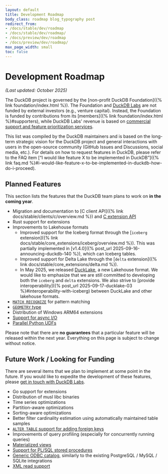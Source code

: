 ```yaml
---
layout: default
title: Development Roadmap
body_class: roadmap blog_typography post
redirect_from:
- /docs/stable/dev/roadmap
- /docs/stable/dev/roadmap/
- /docs/preview/dev/roadmap
- /docs/preview/dev/roadmap/
max_page_width: small
toc: false
---
```


<div class="wrap pagetitle">
  <h1>Development Roadmap</h1>
</div>

_(Last updated: October 2025)_

The DuckDB project is governed by the [non-profit DuckDB Foundation]({% link foundation/index.html %}).
The Foundation and [DuckDB Labs](https://duckdblabs.com) are not funded by external investors (e.g., venture capital).
Instead, the Foundation is funded by contributions from its [members]({% link foundation/index.html %}#supporters),
while DuckDB Labs' revenue is based on [commercial support and feature prioritization services](https://duckdblabs.com/#support).

This list was compiled by the DuckDB maintainers and is based on the long-term strategic vision for the DuckDB project and general interactions with users in the open-source community (GitHub Issues and Discussions, social media, etc.).
For details on how to request features in DuckDB, please refer to the FAQ item [“I would like feature X to be implemented in DuckDB”]({% link faq.md %}#i-would-like-feature-x-to-be-implemented-in-duckdb-how-do-i-proceed).

## Planned Features

This section lists the features that the DuckDB team plans to work on **in the coming year**.

* Migration and documentation to [C client API]({% link docs/stable/clients/c/overview.md %}) and [C extension API](https://github.com/duckdb/extension-template-c)
* Rust support for extensions
* Improvements to Lakehouse formats
    * Improved support for the Iceberg format through the [`iceberg` extension]({% link docs/stable/core_extensions/iceberg/overview.md %}). This was partially implemented in [v1.4.0]({% post_url 2025-09-16-announcing-duckdb-140 %}), which can Iceberg tables.
    * Improved support for Delta Lake through the [`delta` extension]({% link docs/stable/core_extensions/delta.md %}).
    * In May 2025, we released [DuckLake](https://ducklake.select/), a new Lakehouse format. We would like to emphasize that we are still committed to developing both the `iceberg` and `delta` extensions. We also strive to [provide interoperability]({% post_url 2025-09-17-ducklake-03 %}#interoperability-with-iceberg) between DuckLake and other lakehouse formats.
* [`MATCH RECOGNIZE`](https://github.com/duckdb/duckdb/discussions/3994) for pattern matching
* [`GEOMETRY` type](https://github.com/duckdb/duckdb/pull/19136)
* Distribution of Windows ARM64 extensions
* [Support for async I/O](https://github.com/duckdb/duckdb/discussions/3560)
* [Parallel Python UDFs](https://github.com/duckdb/duckdb/issues/14817)

Please note that there are **no guarantees** that a particular feature will be released within the next year. Everything on this page is subject to change without notice.

## Future Work / Looking for Funding

There are several items that we plan to implement at some point in the future.
If you would like to expedite the development of these features, please [get in touch with DuckDB Labs](https://duckdblabs.com/contact/).

* Go support for extensions
* Distribution of musl libc binaries
* Time series optimizations
* Partition-aware optimizations
* Sorting-aware optimizations
* Better filter cardinality estimation using automatically maintained table samples
* [`ALTER TABLE` support for adding foreign keys](https://github.com/duckdb/duckdb/discussions/4204)
* Improvements of query profiling (especially for concurrently running queries)
* [Materialized views](https://github.com/duckdb/duckdb/discussions/3638)
* [Support for PL/SQL stored procedures](https://github.com/duckdb/duckdb/discussions/8104)
* [Generic ODBC catalog](https://github.com/duckdb/duckdb/discussions/6645), similarly to the existing PostgreSQL / MySQL / SQLite integrations
* [XML read support](https://github.com/duckdb/duckdb/discussions/9547)

